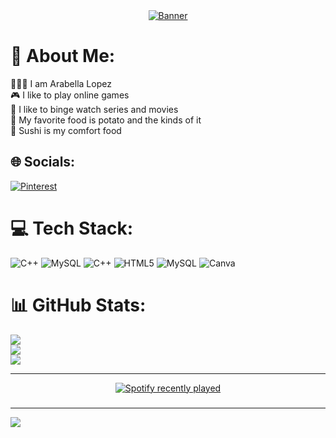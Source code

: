 <div align="center">
  <a href="https://www.canva.com/design/DAGBIVN0N7M/1tE8LJ8uebCanUBv60TYmw/edit?utm_content=DAGBIVN0N7M&utm_campaign=designshare&utm_medium=link2&utm_source=sharebutton">
    <img src="https://github.com/a-crinkles/profile-readme-generator/assets/165613303/bd20656c-8118-4329-8576-44cc82f8af67" alt="Banner">
  </a>
</div>

# 💫 About Me:
🧜🏻‍♀️  I am Arabella Lopez<br>🎮 I like to play online games<br>🎥 I like to binge watch series and movies<br>🥔 My favorite food is potato and the kinds of it<br>🍣 Sushi is my comfort food


## 🌐 Socials:
[![Pinterest](https://img.shields.io/badge/Pinterest-%23E60023.svg?logo=Pinterest&logoColor=white)](https://pinterest.com/Crinklesspringkles) 

# 💻 Tech Stack:
![C++](https://img.shields.io/badge/c++-%2300599C.svg?style=flat&logo=c%2B%2B&logoColor=white) ![MySQL](https://img.shields.io/badge/mysql-%2300000f.svg?style=flat&logo=mysql&logoColor=white) ![C++](https://img.shields.io/badge/c++-%2300599C.svg?style=flat&logo=c%2B%2B&logoColor=white) ![HTML5](https://img.shields.io/badge/html5-%23E34F26.svg?style=flat&logo=html5&logoColor=white) ![MySQL](https://img.shields.io/badge/mysql-%2300000f.svg?style=flat&logo=mysql&logoColor=white) ![Canva](https://img.shields.io/badge/Canva-%2300C4CC.svg?style=flat&logo=Canva&logoColor=white)
# 📊 GitHub Stats:
![](https://github-readme-stats.vercel.app/api?username=a-crinkles&theme=dark&hide_border=false&include_all_commits=false&count_private=false)<br/>
![](https://github-readme-streak-stats.herokuapp.com/?user=a-crinkles&theme=dark&hide_border=false)<br/>
![](https://github-readme-stats.vercel.app/api/top-langs/?username=a-crinkles&theme=dark&hide_border=false&include_all_commits=false&count_private=false&layout=compact)

---
<div align="center">
  <a href="https://open.spotify.com/user/31dy4c7exbtbqornbevyefamxtta">
    <img src="https://spotify-recently-played-readme.vercel.app/api?user=Dye&count=1&unique=false" alt="Spotify recently played"  />
  </a>
</div>



###
---
[![](https://visitcount.itsvg.in/api?id=a-crinkles&icon=7&color=5)](https://visitcount.itsvg.in)

<!-- Proudly created with GPRM ( https://gprm.itsvg.in ) -->
